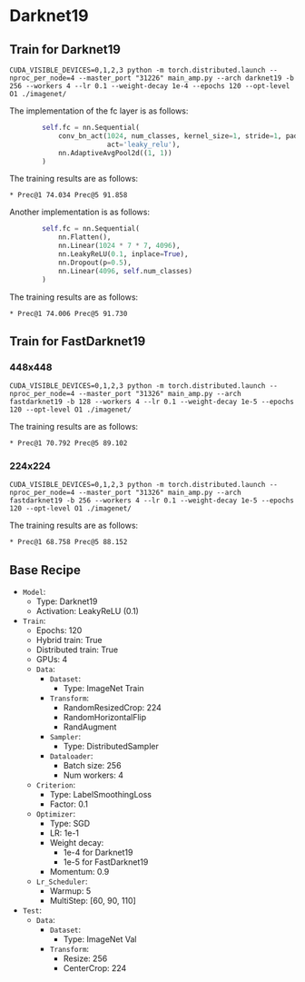 
# Darknet19

## Train for Darknet19

```shell
CUDA_VISIBLE_DEVICES=0,1,2,3 python -m torch.distributed.launch --nproc_per_node=4 --master_port "31226" main_amp.py --arch darknet19 -b 256 --workers 4 --lr 0.1 --weight-decay 1e-4 --epochs 120 --opt-level O1 ./imagenet/
```

The implementation of the fc layer is as follows:

```python
        self.fc = nn.Sequential(
            conv_bn_act(1024, num_classes, kernel_size=1, stride=1, padding=0, bias=False, is_bn=True,
                        act='leaky_relu'),
            nn.AdaptiveAvgPool2d((1, 1))
        )
```

The training results are as follows:

```text
* Prec@1 74.034 Prec@5 91.858
```

Another implementation is as follows:

```python
        self.fc = nn.Sequential(
            nn.Flatten(),
            nn.Linear(1024 * 7 * 7, 4096),
            nn.LeakyReLU(0.1, inplace=True),
            nn.Dropout(p=0.5),
            nn.Linear(4096, self.num_classes)
        )
```

The training results are as follows:

```text
* Prec@1 74.006 Prec@5 91.730
```

## Train for FastDarknet19

### 448x448

```shell
CUDA_VISIBLE_DEVICES=0,1,2,3 python -m torch.distributed.launch --nproc_per_node=4 --master_port "31326" main_amp.py --arch fastdarknet19 -b 128 --workers 4 --lr 0.1 --weight-decay 1e-5 --epochs 120 --opt-level O1 ./imagenet/
```

The training results are as follows:

```text
* Prec@1 70.792 Prec@5 89.102
```

### 224x224

```shell
CUDA_VISIBLE_DEVICES=0,1,2,3 python -m torch.distributed.launch --nproc_per_node=4 --master_port "31326" main_amp.py --arch fastdarknet19 -b 256 --workers 4 --lr 0.1 --weight-decay 1e-5 --epochs 120 --opt-level O1 ./imagenet/
```

The training results are as follows:

```text
* Prec@1 68.758 Prec@5 88.152
```

## Base Recipe

* `Model`: 
  * Type: Darknet19
  * Activation: LeakyReLU (0.1)
* `Train`:
  * Epochs: 120
  * Hybrid train: True
  * Distributed train: True
  * GPUs: 4
  * `Data`:
    * `Dataset`: 
      * Type: ImageNet Train
    * `Transform`:
      * RandomResizedCrop: 224
      * RandomHorizontalFlip
      * RandAugment
    * `Sampler`:
      * Type: DistributedSampler
    * `Dataloader`:
      * Batch size: 256
      * Num workers: 4
  * `Criterion`: 
    * Type: LabelSmoothingLoss
    * Factor: 0.1
  * `Optimizer`: 
    * Type: SGD
    * LR: 1e-1
    * Weight decay: 
      * 1e-4 for Darknet19
      * 1e-5 for FastDarknet19
    * Momentum: 0.9
  * `Lr_Scheduler`:
    * Warmup: 5
    * MultiStep: [60, 90, 110]
* `Test`:
  * `Data`:
    * `Dataset`:
      * Type: ImageNet Val
    * `Transform`:
      * Resize: 256
      * CenterCrop: 224